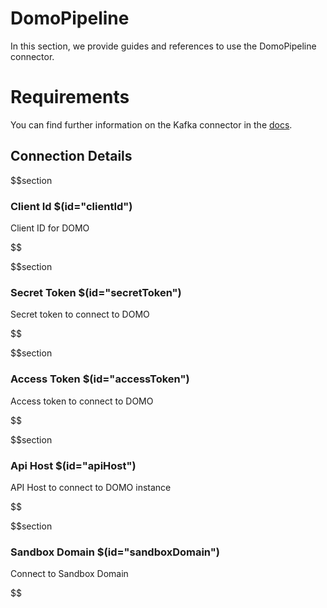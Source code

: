 # DomoPipeline

In this section, we provide guides and references to use the DomoPipeline connector.

# Requirements
<!-- to be updated -->
You can find further information on the Kafka connector in the [docs](https://docs.open-metadata.org/connectors/pipeline/domopipeline).

## Connection Details

$$section
### Client Id $(id="clientId")

Client ID for DOMO
<!-- clientId to be updated -->
$$

$$section
### Secret Token $(id="secretToken")

Secret token to connect to DOMO
<!-- secretToken to be updated -->
$$

$$section
### Access Token $(id="accessToken")

Access token to connect to DOMO
<!-- accessToken to be updated -->
$$

$$section
### Api Host $(id="apiHost")

API Host to connect to DOMO instance
<!-- apiHost to be updated -->
$$

$$section
### Sandbox Domain $(id="sandboxDomain")

Connect to Sandbox Domain
<!-- sandboxDomain to be updated -->
$$
